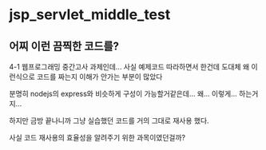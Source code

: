 # jsp_servlet_middle_test

## 어찌 이런 끔찍한 코드를?

4-1 웹프로그래밍 중간고사 과제인데... 사실 예제코드 따라하면서 한건데 도대체 왜 이런식으로 코드를 짜는지 이해가 안가는 부분이 많았다

분명히 nodejs의 express와 비슷하게 구성이 가능할거같은데... 왜... 이렇게... 하는거지...

하지만 금방 끝나니까 그냥 실습했던 코드를 거의 그대로 재사용 했다.

사실 코드 재사용의 효율성을 알려주기 위한 과목이였던걸까?
